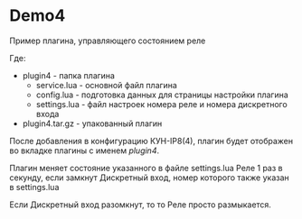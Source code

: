 # Demo4
Пример плагина, управляющего состоянием реле

Где:
- plugin4 - папка плагина
  - service.lua - основной файл плагина
  - config.lua - подготовка данных для страницы настройки плагина
  - settings.lua - файл настроек номера реле и номера дискретного входа
- plugin4.tar.gz - упакованный плагин 

После добавления в конфигурацию КУН-IP8(4), плагин будет отображен во вкладке плагины с именем *plugin4*.

Плагин меняет состояние указанного в файле settings.lua Pеле 1 раз в секунду, если замкнут Дискретный вход, номер которого также указан в settings.lua

Если Дискретный вход разомкнут, то то Реле просто размыкается.
